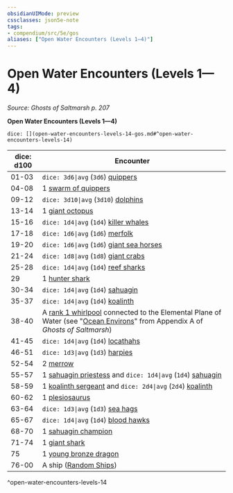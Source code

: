 ```yaml
---
obsidianUIMode: preview
cssclasses: json5e-note
tags:
- compendium/src/5e/gos
aliases: ["Open Water Encounters (Levels 1—4)"]
---
```

# Open Water Encounters (Levels 1—4)
*Source: Ghosts of Saltmarsh p. 207* 

**Open Water Encounters (Levels 1—4)**

`dice: [](open-water-encounters-levels-14-gos.md#^open-water-encounters-levels-14)`

| dice: d100 | Encounter |
|------------|-----------|
| 01-03 | `dice: 3d6\|avg` (`3d6`) [quippers](compendium/bestiary/beast/quipper.md) |
| 04-08 | 1 [swarm of quippers](compendium/bestiary/beast/swarm-of-quippers.md) |
| 09-12 | `dice: 3d10\|avg` (`3d10`) [dolphins](compendium/bestiary/beast/dolphin-mpmm.md) |
| 13-14 | 1 [giant octopus](compendium/bestiary/beast/giant-octopus.md) |
| 15-16 | `dice: 1d4\|avg` (`1d4`) [killer whales](compendium/bestiary/beast/killer-whale.md) |
| 17-18 | `dice: 1d6\|avg` (`1d6`) [merfolk](compendium/bestiary/humanoid/merfolk.md) |
| 19-20 | `dice: 1d6\|avg` (`1d6`) [giant sea horses](compendium/bestiary/beast/giant-sea-horse.md) |
| 21-24 | `dice: 1d8\|avg` (`1d8`) [giant crabs](compendium/bestiary/beast/giant-crab.md) |
| 25-28 | `dice: 1d4\|avg` (`1d4`) [reef sharks](compendium/bestiary/beast/reef-shark.md) |
| 29 | 1 [hunter shark](compendium/bestiary/beast/hunter-shark.md) |
| 30-34 | `dice: 1d4\|avg` (`1d4`) [sahuagin](compendium/bestiary/humanoid/sahuagin.md) |
| 35-37 | `dice: 1d4\|avg` (`1d4`) [koalinth](compendium/bestiary/humanoid/koalinth-gos.md) |
| 38-40 | A [rank 1 whirlpool](compendium/tables/whirlpools-whirlpool-rank-gos.md) connected to the Elemental Plane of Water (see "[Ocean Environs](/compendium/rules/variant-rules/ocean-environs-gos.md)" from Appendix A of *Ghosts of Saltmarsh*) |
| 41-45 | `dice: 1d4\|avg` (`1d4`) [locathahs](compendium/bestiary/humanoid/locathah-gos.md) |
| 46-51 | `dice: 1d3\|avg` (`1d3`) [harpies](compendium/bestiary/monstrosity/harpy.md) |
| 52-54 | 2 [merrow](compendium/bestiary/monstrosity/merrow.md) |
| 55-57 | 1 [sahuagin priestess](compendium/bestiary/humanoid/sahuagin-priestess.md) and `dice: 1d4\|avg` (`1d4`) [sahuagin](compendium/bestiary/humanoid/sahuagin.md) |
| 58-59 | 1 [koalinth sergeant](compendium/bestiary/humanoid/koalinth-sergeant-gos.md) and `dice: 2d4\|avg` (`2d4`) [koalinth](compendium/bestiary/humanoid/koalinth-gos.md) |
| 60-62 | 1 [plesiosaurus](compendium/bestiary/beast/plesiosaurus.md) |
| 63-64 | `dice: 1d3\|avg` (`1d3`) [sea hags](compendium/bestiary/fey/sea-hag.md) |
| 65-67 | `dice: 1d4\|avg` (`1d4`) [blood hawks](compendium/bestiary/beast/blood-hawk.md) |
| 68-70 | 1 [sahuagin champion](compendium/bestiary/humanoid/sahuagin-champion-gos.md) |
| 71-74 | 1 [giant shark](compendium/bestiary/beast/giant-shark.md) |
| 75 | 1 [young bronze dragon](compendium/bestiary/dragon/young-bronze-dragon.md) |
| 76-00 | A ship ([Random Ships](/compendium/rules/variant-rules/random-ships-gos.md)) |
^open-water-encounters-levels-14